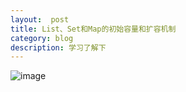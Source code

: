 ```yaml
---
layout:  post
title: List、Set和Map的初始容量和扩容机制
category: blog
description: 学习了解下
---
```



![image](https://user-images.githubusercontent.com/26774647/40224689-796cb174-5ab9-11e8-9a63-2001fa568820.png)
